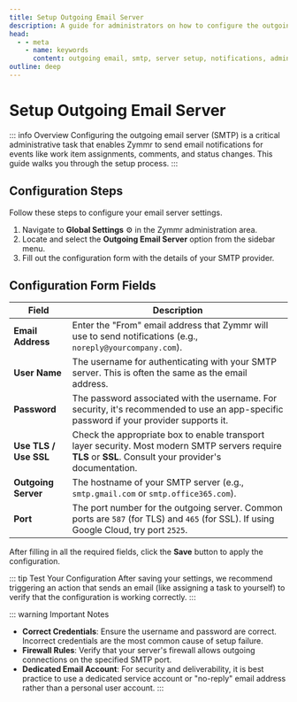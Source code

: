 ```yaml
---
title: Setup Outgoing Email Server
description: A guide for administrators on how to configure the outgoing email server (SMTP) for Zymmr notifications.
head:
  - - meta
    - name: keywords
      content: outgoing email, smtp, server setup, notifications, administration, zymmr
outline: deep
---
```


# Setup Outgoing Email Server

::: info Overview
Configuring the outgoing email server (SMTP) is a critical administrative task that enables Zymmr to send email notifications for events like work item assignments, comments, and status changes. This guide walks you through the setup process.
:::

## Configuration Steps

Follow these steps to configure your email server settings.

1.  Navigate to **Global Settings** ⚙️ in the Zymmr administration area.
2.  Locate and select the **Outgoing Email Server** option from the sidebar menu.
3.  Fill out the configuration form with the details of your SMTP provider.

## Configuration Form Fields

| Field               | Description                                                                                                                                  |
| ------------------- | -------------------------------------------------------------------------------------------------------------------------------------------- |
| **Email Address**   | Enter the "From" email address that Zymmr will use to send notifications (e.g., `noreply@yourcompany.com`).                                   |
| **User Name**       | The username for authenticating with your SMTP server. This is often the same as the email address.                                          |
| **Password**        | The password associated with the username. For security, it's recommended to use an app-specific password if your provider supports it.       |
| **Use TLS / Use SSL** | Check the appropriate box to enable transport layer security. Most modern SMTP servers require **TLS** or **SSL**. Consult your provider's documentation. |
| **Outgoing Server** | The hostname of your SMTP server (e.g., `smtp.gmail.com` or `smtp.office365.com`).                                                            |
| **Port**            | The port number for the outgoing server. Common ports are `587` (for TLS) and `465` (for SSL). If using Google Cloud, try port `2525`.        |

After filling in all the required fields, click the **Save** button to apply the configuration.

::: tip Test Your Configuration
After saving your settings, we recommend triggering an action that sends an email (like assigning a task to yourself) to verify that the configuration is working correctly.
:::

::: warning Important Notes
- **Correct Credentials**: Ensure the username and password are correct. Incorrect credentials are the most common cause of setup failure.
- **Firewall Rules**: Verify that your server's firewall allows outgoing connections on the specified SMTP port.
- **Dedicated Email Account**: For security and deliverability, it is best practice to use a dedicated service account or "no-reply" email address rather than a personal user account.
:::
